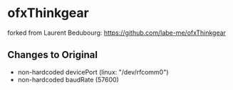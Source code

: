 ofxThinkgear
===
forked from Laurent Bedubourg: https://github.com/labe-me/ofxThinkgear


Changes to Original
----
* non-hardcoded devicePort (linux: "/dev/rfcomm0")
* non-hardcoded baudRate (57600)
